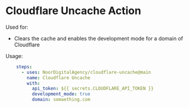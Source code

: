 # Cloudflare Uncache  Action

Used for:
- Clears the cache and enables the development mode for a domain of Cloudflare

Usage:
```yaml
    steps:
      - uses: NoorDigitalAgency/cloudflare-uncache@main
        name: Cloudflare Uncache
        with:
          api_token: ${{ secrets.CLOUDFLARE_API_TOKEN }}
          development_mode: true
          domain: somaething.com
```

